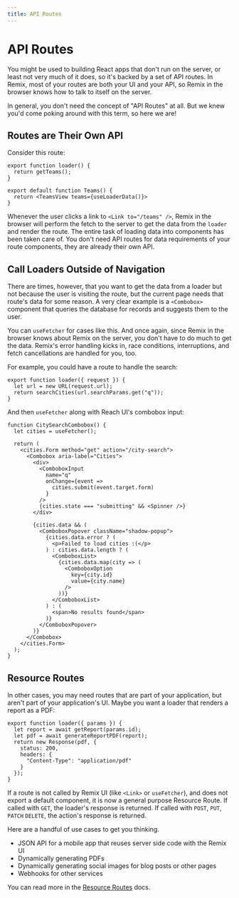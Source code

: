 ```yaml
---
title: API Routes
---
```


# API Routes

You might be used to building React apps that don't run on the server, or least not very much of it does, so it's backed by a set of API routes. In Remix, most of your routes are both your UI and your API, so Remix in the browser knows how to talk to itself on the server.

In general, you don't need the concept of "API Routes" at all. But we knew you'd come poking around with this term, so here we are!

## Routes are Their Own API

Consider this route:

```tsx filename=routes/teams.js
export function loader() {
  return getTeams();
}

export default function Teams() {
  return <TeamsView teams={useLoaderData()}>
}
```

Whenever the user clicks a link to `<Link to="/teams" />`, Remix in the browser will perform the fetch to the server to get the data from the `loader` and render the route. The entire task of loading data into components has been taken care of. You don't need API routes for data requirements of your route components, they are already their own API.

## Call Loaders Outside of Navigation

There are times, however, that you want to get the data from a loader but not because the user is visiting the route, but the current page needs that route's data for some reason. A very clear example is a `<Combobox>` component that queries the database for records and suggests them to the user.

You can `useFetcher` for cases like this. And once again, since Remix in the browser knows about Remix on the server, you don't have to do much to get the data. Remix's error handling kicks in, race conditions, interruptions, and fetch cancellations are handled for you, too.

For example, you could have a route to handle the search:

```tsx filename=routes/city-search.tsx
export function loader({ request }) {
  let url = new URL(request.url);
  return searchCities(url.searchParams.get("q"));
}
```

And then `useFetcher` along with Reach UI's combobox input:

```tsx [2]
function CitySearchCombobox() {
  let cities = useFetcher();

  return (
    <cities.Form method="get" action="/city-search">
      <Combobox aria-label="Cities">
        <div>
          <ComboboxInput
            name="q"
            onChange={event =>
              cities.submit(event.target.form)
            }
          />
          {cities.state === "submitting" && <Spinner />}
        </div>

        {cities.data && (
          <ComboboxPopover className="shadow-popup">
            {cities.data.error ? (
              <p>Failed to load cities :(</p>
            ) : cities.data.length ? (
              <ComboboxList>
                {cities.data.map(city => (
                  <ComboboxOption
                    key={city.id}
                    value={city.name}
                  />
                ))}
              </ComboboxList>
            ) : (
              <span>No results found</span>
            )}
          </ComboboxPopover>
        )}
      </Combobox>
    </cities.Form>
  );
}
```

## Resource Routes

In other cases, you may need routes that are part of your application, but aren't part of your application's UI. Maybe you want a loader that renders a report as a PDF:

```tsx
export function loader({ params }) {
  let report = await getReport(params.id);
  let pdf = await generateReportPDF(report);
  return new Response(pdf, {
    status: 200,
    headers: {
      "Content-Type": "application/pdf"
    }
  });
}
```

If a route is not called by Remix UI (like `<Link>` or `useFetcher`), and does not export a default component, it is now a general purpose Resource Route. If called with `GET`, the loader's response is returned. If called with `POST`, `PUT`, `PATCH` `DELETE`, the action's response is returned.

Here are a handful of use cases to get you thinking.

- JSON API for a mobile app that reuses server side code with the Remix UI
- Dynamically generating PDFs
- Dynamically generating social images for blog posts or other pages
- Webhooks for other services

You can read more in the [Resource Routes][resource-routes] docs.

[resource-routes]: resource-routes
